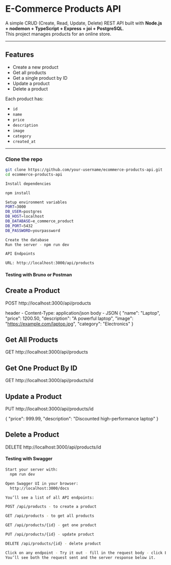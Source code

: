 # E-Commerce Products API

A simple CRUD (Create, Read, Update, Delete) REST API built with **Node.js + nodemon + TypeScript + Express + joi + PostgreSQL**.  
This project manages products for an online store.

---

##  Features
- Create a new product
- Get all products
- Get a single product by ID
- Update a product
- Delete a product

Each product has:
- `id`
- `name`
- `price`
- `description`
- `image`
- `category`
- `created_at`

---


### Clone the repo
```bash
git clone https://github.com/your-username/ecommerce-products-api.git
cd ecommerce-products-api

Install dependencies

npm install

Setup environment variables
PORT=3000
DB_USER=postgres
DB_HOST=localhost
DB_DATABASE=e_commerce_product
DB_PORT=5432
DB_PASSWORD=yourpassword

Create the database
Run the server - npm run dev

API Endpoints

URL: http://localhost:3000/api/products
```
#### Testing with Bruno or Postman

## Create a Product

POST  http://localhost:3000/api/products

header - Content-Type: application/json
body - JSON
{
  "name": "Laptop",
  "price": 1200.50,
  "description": "A powerful laptop",
  "image": "https://example.com/laptop.jpg",
  "category": "Electronics"
}

## Get All Products

GET http://localhost:3000/api/products

## Get One Product By ID

GET http://localhost:3000/api/products/id


## Update a Product

PUT http://localhost:3000/api/products/id

{
  "price": 999.99,
  "description": "Discounted high-performance laptop"
}

## Delete a Product

DELETE http://localhost:3000/api/products/id

#### Testing with Swagger
```bash
Start your server with:
  npm run dev

Open Swagger UI in your browser:
  http://localhost:3000/docs

You’ll see a list of all API endpoints:

POST /api/products - to create a product

GET /api/products - to get all products

GET /api/products/{id} - get one product

PUT /api/products/{id} - update product

DELETE /api/products/{id} - delete product

Click on any endpoint - Try it out - fill in the request body - click Execute.
You’ll see both the request sent and the server response below it.